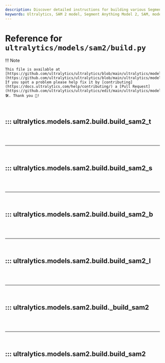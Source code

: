 ```yaml
---
description: Discover detailed instructions for building various Segment Anything Model 2 (SAM 2) architectures with Ultralytics.
keywords: Ultralytics, SAM 2 model, Segment Anything Model 2, SAM, model building, deep learning, AI
---
```


# Reference for `ultralytics/models/sam2/build.py`

!!! Note

    This file is available at [https://github.com/ultralytics/ultralytics/blob/main/ultralytics/models/sam2/build.py](https://github.com/ultralytics/ultralytics/blob/main/ultralytics/models/sam2/build.py). If you spot a problem please help fix it by [contributing](https://docs.ultralytics.com/help/contributing/) a [Pull Request](https://github.com/ultralytics/ultralytics/edit/main/ultralytics/models/sam2/build.py) 🛠️. Thank you 🙏!

<br>

## ::: ultralytics.models.sam2.build.build_sam2_t

<br><br><hr><br>

## ::: ultralytics.models.sam2.build.build_sam2_s

<br><br><hr><br>

## ::: ultralytics.models.sam2.build.build_sam2_b

<br><br><hr><br>

## ::: ultralytics.models.sam2.build.build_sam2_l

<br><br><hr><br>

## ::: ultralytics.models.sam2.build._build_sam2

<br><br><hr><br>

## ::: ultralytics.models.sam2.build.build_sam2

<br><br>

